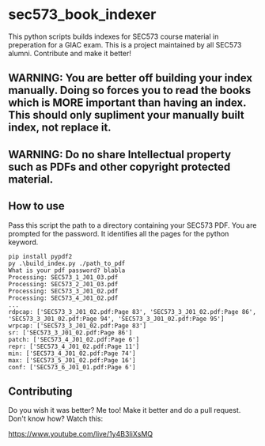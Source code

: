 # sec573_book_indexer
This python scripts builds indexes for SEC573 course material in preperation for a GIAC exam. This is a project maintained by all SEC573 alumni.  Contribute and make it better!

## WARNING: You are better off building your index manually. Doing so forces you to read the books which is MORE important than having an index. This should only supliment your manually built index, not replace it.

## WARNING: Do no share Intellectual property such as PDFs and other copyright protected material.

## How to use

Pass this script the path to a directory containing your SEC573 PDF. You are prompted for the password. It identifies all the pages for the python keyword.

```
pip install pypdf2
py .\build_index.py ./path_to_pdf
What is your pdf password? blabla
Processing: SEC573_1_J01_03.pdf
Processing: SEC573_2_J01_03.pdf
Processing: SEC573_3_J01_02.pdf
Processing: SEC573_4_J01_02.pdf
...
rdpcap: ['SEC573_3_J01_02.pdf:Page 83', 'SEC573_3_J01_02.pdf:Page 86', 'SEC573_3_J01_02.pdf:Page 94', 'SEC573_3_J01_02.pdf:Page 95']
wrpcap: ['SEC573_3_J01_02.pdf:Page 83']
sr: ['SEC573_3_J01_02.pdf:Page 86']
patch: ['SEC573_4_J01_02.pdf:Page 6']
repr: ['SEC573_4_J01_02.pdf:Page 11']
min: ['SEC573_4_J01_02.pdf:Page 74']
max: ['SEC573_5_J01_02.pdf:Page 16']
conf: ['SEC573_6_J01_01.pdf:Page 6']
```

## Contributing
Do you wish it was better?  Me too!  Make it better and do a pull request.  Don't know how?  Watch this:

https://www.youtube.com/live/1y4B3IiXsMQ




